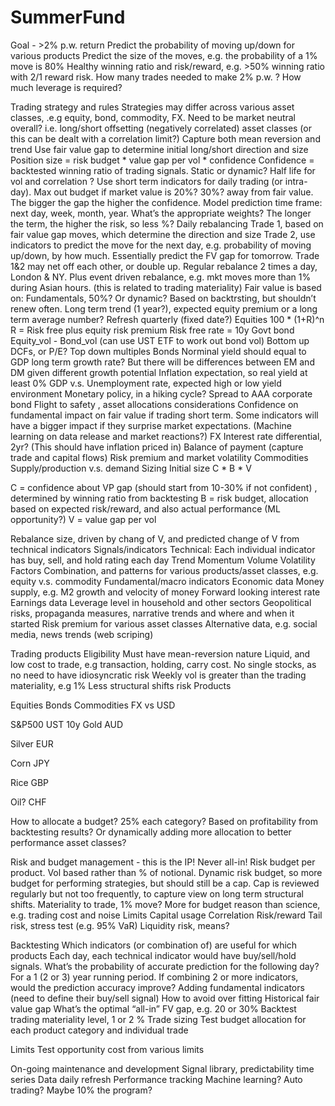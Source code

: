 # SummerFund




Goal - >2% p.w. return
Predict the probability of moving up/down for various products
Predict the size of the moves, e.g. the probability of a 1% move is 80%
Healthy winning ratio and risk/reward, e.g. >50% winning ratio with 2/1 reward risk.
How many trades needed to make 2% p.w. ? How much leverage is required?

Trading strategy and rules
Strategies may differ across various asset classes, .e.g equity, bond, commodity, FX.
Need to be market neutral overall? i.e. long/short offsetting (negatively correlated) asset classes (or this can be dealt with a correlation limit?)
Capture both mean reversion and trend
Use fair value gap to determine initial long/short direction and size
Position size = risk budget * value gap per vol * confidence
Confidence = backtested winning ratio of trading signals. Static or dynamic?
Half life for vol and correlation ?
Use short term indicators for daily trading (or intra-day). 
Max out budget if market value is 20%? 30%? away from fair value. The bigger the gap the higher the confidence.
Model prediction time frame: next day, week, month, year. What’s the appropriate weights? The longer the term, the higher the risk, so less %?
Daily rebalancing
Trade 1, based on fair value gap moves, which determine the direction and size
Trade 2, use indicators to predict the move for the next day, e.g. probability of moving up/down, by how much. Essentially predict the FV gap for tomorrow. 
Trade 1&2 may net off each other, or double up.
Regular rebalance 2 times a day, London & NY. Plus event driven rebalance, e.g. mkt moves more than 1% during Asian hours. (this is related to trading materiality)
Fair value is based on:
Fundamentals, 50%? Or dynamic? Based on backtrsting, but shouldn’t renew often.
Long term trend (1 year?), expected equity premium or a long term average number?
Refresh quarterly (fixed date?)
Equities
100 * (1+R)^n
R = Risk free plus equity risk premium 
Risk free rate = 10y Govt bond
Equity_vol - Bond_vol (can use UST ETF to work out bond vol)
Bottom up DCFs, or P/E?
Top down multiples
Bonds
Norminal yield should equal to GDP long term growth rate? But there will be differences between EM and DM given different growth potential 
Inflation expectation, so real yield at least 0%
GDP v.s. Unemployment rate, expected high or low yield environment
Monetary policy, in a hiking cycle?
Spread to AAA corporate bond
Flight to safety , asset allocations considerations 
Confidence on fundamental impact on fair value if trading short term. Some indicators will have a bigger impact if they surprise market expectations. (Machine learning on data release and market reactions?)
FX
Interest rate differential, 2yr? (This should have inflation priced in)
Balance of payment (capture trade and capital flows)
Risk premium and market volatility 
Commodities
Supply/production v.s. demand
Sizing
Initial size
C * B * V

C = confidence about VP gap (should start from 10-30% if not confident) , determined by winning ratio from backtesting 
B = risk budget, allocation based on expected risk/reward, and also actual performance (ML opportunity?)
V = value gap per vol

Rebalance size, driven by chang of V, and predicted change of V from technical indicators 
Signals/indicators
Technical: Each individual indicator has buy, sell, and hold rating each day
Trend
Momentum
Volume
Volatility
Factors
Combination, and patterns for various products/asset classes, e.g. equity v.s. commodity
Fundamental/macro indicators
Economic data
Money supply, e.g. M2 growth and velocity of money
Forward looking interest rate
Earnings data
Leverage level in household and other sectors
Geopolitical risks, propaganda measures, narrative trends and where and when it started 
Risk premium for various asset classes
Alternative data, e.g. social media, news trends (web scriping)


Trading products
Eligibility
Must have mean-reversion nature
Liquid, and low cost to trade, e.g transaction, holding, carry cost.
No single stocks, as no need to have idiosyncratic risk
Weekly vol is greater than the trading materiality, e.g 1%
Less structural shifts risk 
Products

Equities
Bonds
Commodities
FX vs USD


S&P500
UST 10y
Gold
AUD






Silver
EUR






Corn
JPY






Rice
GBP






Oil?
CHF





How to allocate a budget? 25% each category? Based on profitability from backtesting results? Or dynamically adding more allocation to better performance asset classes?


Risk and budget management - this is the IP!
Never all-in!
Risk budget per product. Vol based rather than % of notional. 
Dynamic risk budget, so more budget for performing strategies, but should still be a cap. Cap is reviewed regularly but not too frequently, to capture view on long term structural shifts.
Materiality to trade, 1% move? More for budget reason than science, e.g. trading cost and noise 
Limits
Capital usage
Correlation
Risk/reward
Tail risk, stress test (e.g. 95% VaR)
Liquidity risk, means?

Backtesting
Which indicators (or combination of) are useful for which products
Each day, each technical indicator would have buy/sell/hold signals. What’s the probability of accurate prediction for the following day? For a 1 (2 or 3) year running period. 
If combining 2 or more indicators, would the prediction accuracy improve?
Adding fundamental indicators (need to define their buy/sell signal)
How to avoid over fitting 
Historical fair value gap
What’s the optimal “all-in” FV gap, e.g. 20 or 30%
Backtest trading materiality level, 1 or 2 %
Trade sizing
Test budget allocation for each product category and individual trade


Limits
Test opportunity cost from various limits

On-going maintenance and development 
Signal library, predictability time series 
Data daily refresh
Performance tracking
Machine learning?
Auto trading? Maybe 10% the program?
